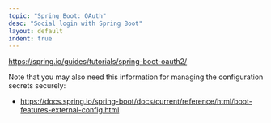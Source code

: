 ```yaml
---
topic: "Spring Boot: OAuth"
desc: "Social login with Spring Boot"
layout: default
indent: true
---
```


<https://spring.io/guides/tutorials/spring-boot-oauth2/>

Note that you may also need this information for managing the configuration secrets securely:

* <https://docs.spring.io/spring-boot/docs/current/reference/html/boot-features-external-config.html>
